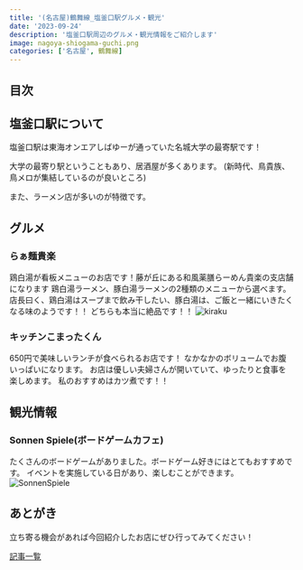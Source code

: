 ```yaml
---
title: '(名古屋)鶴舞線_塩釜口駅グルメ・観光'
date: '2023-09-24'
description: '塩釜口駅周辺のグルメ・観光情報をご紹介します'
image: nagoya-shiogama-guchi.png
categories: ['名古屋', 鶴舞線]
---
```

## 目次
## 塩釜口駅について
塩釜口駅は東海オンエアしばゆーが通っていた名城大学の最寄駅です！

大学の最寄り駅ということもあり、居酒屋が多くあります。
(新時代、鳥貴族、鳥メロが集結しているのが良いところ)

また、ラーメン店が多いのが特徴です。


## グルメ

### らぁ麺貴楽
鶏白湯が看板メニューのお店です！藤が丘にある和風薬膳らーめん貴楽の支店舗になります
鶏白湯ラーメン、豚白湯ラーメンの2種類のメニューから選べます。
店長曰く、鶏白湯はスープまで飲み干したい、豚白湯は、ご飯と一緒にいきたくなる味のようです！！
どちらも本当に絶品です！！
![kiraku](process.env.NEXT_PUBLIC_BASE_URL/nagoya-shiogama-guchi-kiraku.png)

### キッチンこまったくん
650円で美味しいランチが食べられるお店です！
なかなかのボリュームでお腹いっぱいになります。
お店は優しい夫婦さんが開いていて、ゆったりと食事を楽しめます。
私のおすすめはカツ煮です！！

## 観光情報

### Sonnen Spiele(ボードゲームカフェ)
たくさんのボードゲームがありました。ボードゲーム好きにはとてもおすすめです。
イベントを実施している日があり、楽しむことができます。
![SonnenSpiele](process.env.NEXT_PUBLIC_BASE_URL/nagoya-shiogama-guchi-SonnenSpiele.png)

## あとがき
立ち寄る機会があれば今回紹介したお店にぜひ行ってみてください！

[記事一覧](/)
